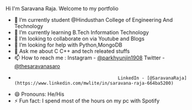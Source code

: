 Hi I'm Saravana Raja. Welcome to my portfolio

- 🔭 I’m currently student @Hindusthan College of Engineering And Technology
- 🌱 I’m currently learning B.Tech Information Technology
- 👯 I’m looking to collaborate on via Youtube and Blogs
- 🤔 I’m looking for help with Python,MongoDB
- 💬 Ask me about C C++ and tech releated stuffs
- 📫 How to reach me :  Instagram - [@parkhyunjin1908](https://www.instagram.com/parkhyunjin08/)  Twitter - [@thesaravanasaro](https://mobile.twitter.com/thesaravanasaro)  
-                                            LinkedIn - [@SaravanaRaja](https://www.linkedin.com/mwlite/in/saravana-raja-664ba5200)
- 😄 Pronouns: He/His
- ⚡ Fun fact: I spend most of the hours on my pc with Spotify


